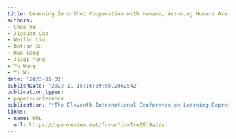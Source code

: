 ```yaml
---
title: Learning Zero-Shot Cooperation with Humans, Assuming Humans Are Biased
authors:
- Chao Yu
- Jiaxuan Gao
- Weilin Liu
- Botian Xu
- Hao Tang
- Jiaqi Yang
- Yu Wang
- Yi Wu
date: '2023-01-01'
publishDate: '2023-11-15T16:39:58.286254Z'
publication_types:
- paper-conference
publication: '*The Eleventh International Conference on Learning Representations *'
links:
- name: URL
  url: https://openreview.net/forum?id=TrwE8l9aJzs
---
```

